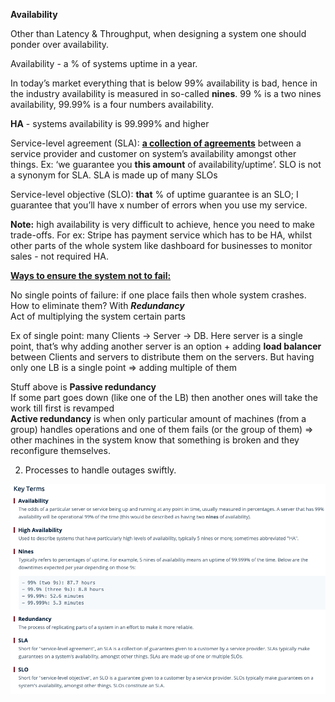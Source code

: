 **Availability**

Other than Latency & Throughput, when designing a system one should ponder over availability. 

Availability - a % of systems uptime in a year.

In today’s market everything that is below 99% availability is bad, hence in the industry availability is measured in so-called **nines**. 99 % is a two nines availability, 99.99% is a four numbers availability.

**HA** - systems availability is 99.999% and higher

Service-level agreement (SLA): <ins>**a collection of agreements**</ins> between a service provider and customer on system’s availability amongst other things. Ex: ‘we guarantee you **this amount** of availability/uptime’.
SLO is not a synonym for SLA. SLA is made up of many SLOs

Service-level objective (SLO): **that** % of uptime guarantee is an SLO; I guarantee that you’ll have x number of errors when you use my service.

**Note:** high availability is very difficult to achieve, hence you need to make trade-offs.
For ex: Stripe has payment service which has to be HA, whilst other parts of the whole system like dashboard for businesses to monitor sales - not required HA.

<ins>**Ways to ensure the system not to fail:**</ins>

No single points of failure: if one place fails then whole system crashes.
How to eliminate them? With <i>**Redundancy**</i> <br>
Act of multiplying the system certain parts

Ex of single point: many Clients -> Server -> DB. Here server is a single point, that’s why adding another server is an option + adding **load balancer** between Clients and servers to distribute them on the servers. But having only one LB is a single point => adding multiple of them

Stuff above is **Passive redundancy** <br>
If some part goes down (like one of the LB) then another ones will take the work till first is revamped <br>
**Active redundancy** is when only particular amount of machines (from a group) handles operations and one of them fails (or the group of them) => other machines in the system know that something is broken and they reconfigure themselves.

2. Processes to handle outages swiftly.

![Alt text](ImageRepo/Availability.png?raw=true)
